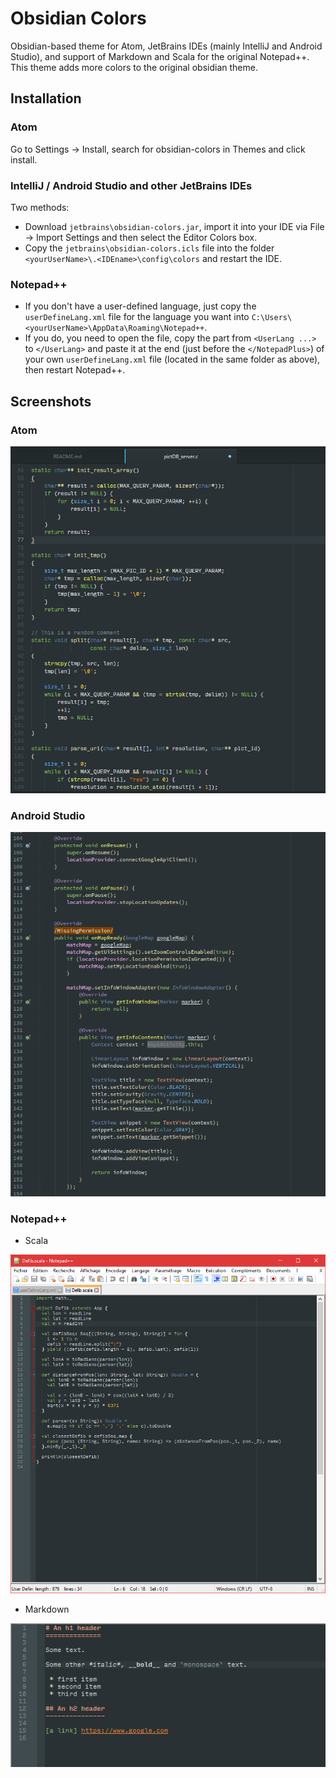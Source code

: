 # Obsidian Colors

Obsidian-based theme for Atom, JetBrains IDEs (mainly IntelliJ and Android Studio), and support of
Markdown and Scala for the original Notepad++. This theme adds more colors to the original obsidian theme.

## Installation

### Atom

Go to Settings -> Install, search for obsidian-colors in Themes and click install.

### IntelliJ / Android Studio and other JetBrains IDEs

Two methods:

- Download `jetbrains\obsidian-colors.jar`, import it into your IDE via File -> Import Settings and then select the Editor Colors box.
- Copy the `jetbrains\obsidian-colors.icls` file into the folder `<yourUserName>\.<IDEname>\config\colors` and restart the IDE.

### Notepad++

- If you don't have a user-defined language, just copy the `userDefineLang.xml` file for the language you want into `C:\Users\<yourUserName>\AppData\Roaming\Notepad++`.
- If you do, you need to open the file, copy the part from `<UserLang ...>` to `</UserLang>` and paste it at the end (just before the `</NotepadPlus>`) of your own `userDefineLang.xml` file (located in the same folder as above), then restart Notepad++.

## Screenshots

### Atom

![Atom screenshot](https://raw.githubusercontent.com/panv/obsidian-scheme-notepad/master/screenshots/atom_example.png)

### Android Studio

![Android Studio screenshot](https://raw.githubusercontent.com/panv/obsidian-scheme-notepad/master/screenshots/android_studio_example.png)

### Notepad++

- Scala

![Scala screenshot](https://raw.githubusercontent.com/panv/obsidian-scheme-notepad/master/screenshots/notepad++_scala_example.png)

- Markdown

![Markdown screenshot](https://raw.githubusercontent.com/panv/obsidian-scheme-notepad/master/screenshots/notepad++_markdown_example.png)
